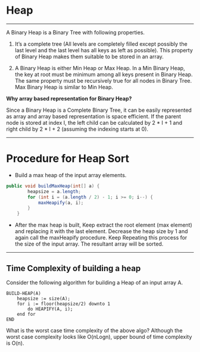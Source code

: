 # Heap
---

A Binary Heap is a Binary Tree with following properties.

1) It’s a complete tree (All levels are completely filled except possibly the last level and the last level has all keys as left as possible). This property of Binary Heap makes them suitable to be stored in an array.

2) A Binary Heap is either Min Heap or Max Heap. In a Min Binary Heap, the key at root must be minimum among all keys present in Binary Heap. The same property must be recursively true for all nodes in Binary Tree. Max Binary Heap is similar to Min Heap.

**Why array based representation for Binary Heap?**

Since a Binary Heap is a Complete Binary Tree, it can be easily represented as array and array based representation is space efficient. If the parent node is stored at index I, the left child can be calculated by 2 * I + 1 and right child by 2 * I + 2 (assuming the indexing starts at 0).

---

# Procedure for Heap Sort

- Build a max heap of the input array elements.

```java
public void buildMaxHeap(int[] a) {
		heapsize = a.length;
		for (int i = (a.length / 2) - 1; i >= 0; i--) {
			maxHeapify(a, i);
		}
	}
```

- After the max heap is built, Keep extract the root element (max element) and replacing it with the last element. Decrease the heap size by 1 and again call the maxHeapify procedure. Keep Repeating this process for the size of the input array. The resultant array will be sorted.

 

---

## Time Complexity of building a heap

Consider the following algorithm for building a Heap of an input array A.
```
BUILD-HEAP(A) 
    heapsize := size(A); 
    for i := floor(heapsize/2) downto 1 
        do HEAPIFY(A, i); 
    end for 
END
```
What is the worst case time complexity of the above algo?
Although the worst case complexity looks like O(nLogn), upper bound of time complexity is O(n).